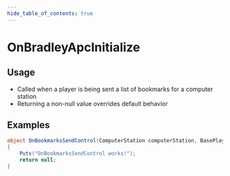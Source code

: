 ```yaml
---
hide_table_of_contents: true
---
```


# OnBradleyApcInitialize

## Usage

* Called when a player is being sent a list of bookmarks for a computer station
* Returning a non-null value overrides default behavior

## Examples

```csharp title=""
object OnBookmarksSendControl(ComputerStation computerStation, BasePlayer player, string bookmarks)
{
    Puts("OnBookmarksSendControl works!");
    return null;
}
```
